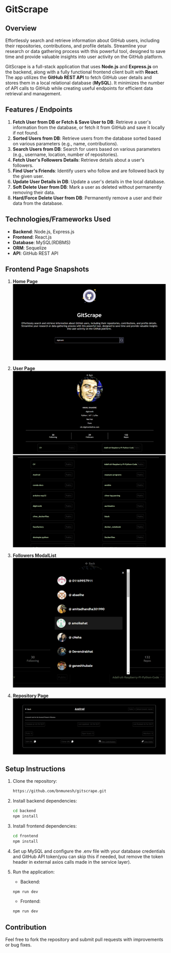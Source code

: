 # GitScrape

## Overview
Effortlessly search and retrieve information about GitHub users, including their repositories, contributions, and profile details. Streamline your research or data gathering process with this powerful tool, designed to save time and provide valuable insights into user activity on the GitHub platform.

GitScrape is a full-stack application that uses **Node.js** and **Express.js** on the backend, along with a fully functional frontend client built with **React**. The app utilizes the **GitHub REST API** to fetch GitHub user details and stores them in a local relational database (**MySQL**). It minimizes the number of API calls to GitHub while creating useful endpoints for efficient data retrieval and management.

## Features / Endpoints

1. **Fetch User from DB or Fetch & Save User to DB**: Retrieve a user's information from the database, or fetch it from GitHub and save it locally if not found.
2. **Sorted Users from DB**: Retrieve users from the database sorted based on various parameters (e.g., name, contributions).
3. **Search Users from DB**: Search for users based on various parameters (e.g., username, location, number of repositories).
4. **Fetch User's Followers Details**: Retrieve details about a user's followers.
5. **Find User's Friends**: Identify users who follow and are followed back by the given user.
6. **Update User Details in DB**: Update a user's details in the local database.
7. **Soft Delete User from DB**: Mark a user as deleted without permanently removing their data.
8. **Hard/Force Delete User from DB**: Permanently remove a user and their data from the database.

## Technologies/Frameworks Used

- **Backend**: Node.js, Express.js
- **Frontend**: React.js
- **Database**: MySQL(RDBMS)
- **ORM**: Sequelize
- **API**: GitHub REST API

## Frontend Page Snapshots

1. **Home Page**  
   ![Home Page](./resources/homePage.png)

2. **User Page**  
   ![User Page](./resources/userPage.png)
   ![User Page](./resources/userPage2.png)

3. **Followers ModalList**  
   ![Followers Page](./resources/followersPage.png)

4. **Repository Page**  
   ![Repository Page](./resources/repositoryPage.png)


## Setup Instructions

1. Clone the repository:
   ```bash
   https://github.com/bnmunesh/gitscrape.git
   ```
2. Install backend dependencies:
   ```bash
   cd backend
   npm install
   ```
3. Install frontend dependencies:
   ```bash
   cd frontend
   npm install
   ```
4. Set up MySQL and configure the .env file with your database credentials and GitHub API token(you can skip this if needed, but remove the token header in external axios calls made in the service layer).
5. Run the application:

   - Backend: 
   ```bash
   npm run dev
   ```
   - Frontend: 
   ```bash
   npm run dev
   ```
## Contribution
Feel free to fork the repository and submit pull requests with improvements or bug fixes.
